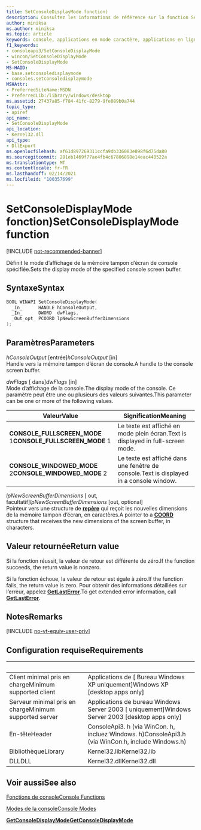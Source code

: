 ```yaml
---
title: SetConsoleDisplayMode fonction)
description: Consultez les informations de référence sur la fonction SetConsoleDisplayMode, qui définit le mode d’affichage de la mémoire tampon d’écran de console spécifiée.
author: miniksa
ms.author: miniksa
ms.topic: article
keywords: console, applications en mode caractère, applications en ligne de commande, applications de terminal, API console
f1_keywords:
- consoleapi3/SetConsoleDisplayMode
- wincon/SetConsoleDisplayMode
- SetConsoleDisplayMode
MS-HAID:
- base.setconsoledisplaymode
- consoles.setconsoledisplaymode
MSHAttr:
- PreferredSiteName:MSDN
- PreferredLib:/library/windows/desktop
ms.assetid: 27437a85-f784-41fc-8279-9fe089b0a744
topic_type:
- apiref
api_name:
- SetConsoleDisplayMode
api_location:
- Kernel32.dll
api_type:
- DllExport
ms.openlocfilehash: af61d897269311ccfa9db336083e898f6d75da80
ms.sourcegitcommit: 281eb1469f77ae4fb4c67806898e14eac440522a
ms.translationtype: MT
ms.contentlocale: fr-FR
ms.lasthandoff: 02/14/2021
ms.locfileid: "100357699"
---
```

# <a name="setconsoledisplaymode-function"></a><span data-ttu-id="ec799-104">SetConsoleDisplayMode fonction)</span><span class="sxs-lookup"><span data-stu-id="ec799-104">SetConsoleDisplayMode function</span></span>

[!INCLUDE [not-recommended-banner](./includes/not-recommended-banner.md)]

<span data-ttu-id="ec799-105">Définit le mode d’affichage de la mémoire tampon d’écran de console spécifiée.</span><span class="sxs-lookup"><span data-stu-id="ec799-105">Sets the display mode of the specified console screen buffer.</span></span>

## <a name="syntax"></a><span data-ttu-id="ec799-106">Syntaxe</span><span class="sxs-lookup"><span data-stu-id="ec799-106">Syntax</span></span>

```C
BOOL WINAPI SetConsoleDisplayMode(
  _In_      HANDLE hConsoleOutput,
  _In_      DWORD  dwFlags,
  _Out_opt_ PCOORD lpNewScreenBufferDimensions
);
```

## <a name="parameters"></a><span data-ttu-id="ec799-107">Paramètres</span><span class="sxs-lookup"><span data-stu-id="ec799-107">Parameters</span></span>

<span data-ttu-id="ec799-108">*hConsoleOutput* \[entrée\]</span><span class="sxs-lookup"><span data-stu-id="ec799-108">*hConsoleOutput* \[in\]</span></span>  
<span data-ttu-id="ec799-109">Handle vers la mémoire tampon d’écran de console.</span><span class="sxs-lookup"><span data-stu-id="ec799-109">A handle to the console screen buffer.</span></span>

<span data-ttu-id="ec799-110">*dwFlags* \[ dans\]</span><span class="sxs-lookup"><span data-stu-id="ec799-110">*dwFlags* \[in\]</span></span>  
<span data-ttu-id="ec799-111">Mode d’affichage de la console.</span><span class="sxs-lookup"><span data-stu-id="ec799-111">The display mode of the console.</span></span> <span data-ttu-id="ec799-112">Ce paramètre peut être une ou plusieurs des valeurs suivantes.</span><span class="sxs-lookup"><span data-stu-id="ec799-112">This parameter can be one or more of the following values.</span></span>

| <span data-ttu-id="ec799-113">Valeur</span><span class="sxs-lookup"><span data-stu-id="ec799-113">Value</span></span> | <span data-ttu-id="ec799-114">Signification</span><span class="sxs-lookup"><span data-stu-id="ec799-114">Meaning</span></span> |
|-|-|
| <span data-ttu-id="ec799-115">**CONSOLE_FULLSCREEN_MODE** 1</span><span class="sxs-lookup"><span data-stu-id="ec799-115">**CONSOLE_FULLSCREEN_MODE** 1</span></span> | <span data-ttu-id="ec799-116">Le texte est affiché en mode plein écran.</span><span class="sxs-lookup"><span data-stu-id="ec799-116">Text is displayed in full-screen mode.</span></span> |
| <span data-ttu-id="ec799-117">**CONSOLE_WINDOWED_MODE** 2</span><span class="sxs-lookup"><span data-stu-id="ec799-117">**CONSOLE_WINDOWED_MODE** 2</span></span> | <span data-ttu-id="ec799-118">Le texte est affiché dans une fenêtre de console.</span><span class="sxs-lookup"><span data-stu-id="ec799-118">Text is displayed in a console window.</span></span> |

<span data-ttu-id="ec799-119">*lpNewScreenBufferDimensions* \[ out, facultatif\]</span><span class="sxs-lookup"><span data-stu-id="ec799-119">*lpNewScreenBufferDimensions* \[out, optional\]</span></span>  
<span data-ttu-id="ec799-120">Pointeur vers une structure de [**repère**](coord-str.md) qui reçoit les nouvelles dimensions de la mémoire tampon d’écran, en caractères.</span><span class="sxs-lookup"><span data-stu-id="ec799-120">A pointer to a [**COORD**](coord-str.md) structure that receives the new dimensions of the screen buffer, in characters.</span></span>

## <a name="return-value"></a><span data-ttu-id="ec799-121">Valeur retournée</span><span class="sxs-lookup"><span data-stu-id="ec799-121">Return value</span></span>

<span data-ttu-id="ec799-122">Si la fonction réussit, la valeur de retour est différente de zéro.</span><span class="sxs-lookup"><span data-stu-id="ec799-122">If the function succeeds, the return value is nonzero.</span></span>

<span data-ttu-id="ec799-123">Si la fonction échoue, la valeur de retour est égale à zéro.</span><span class="sxs-lookup"><span data-stu-id="ec799-123">If the function fails, the return value is zero.</span></span> <span data-ttu-id="ec799-124">Pour obtenir des informations détaillées sur l’erreur, appelez [**GetLastError**](/windows/win32/api/errhandlingapi/nf-errhandlingapi-getlasterror).</span><span class="sxs-lookup"><span data-stu-id="ec799-124">To get extended error information, call [**GetLastError**](/windows/win32/api/errhandlingapi/nf-errhandlingapi-getlasterror).</span></span>

## <a name="remarks"></a><span data-ttu-id="ec799-125">Notes</span><span class="sxs-lookup"><span data-stu-id="ec799-125">Remarks</span></span>

[!INCLUDE [no-vt-equiv-user-priv](./includes/no-vt-equiv-user-priv.md)]

## <a name="requirements"></a><span data-ttu-id="ec799-126">Configuration requise</span><span class="sxs-lookup"><span data-stu-id="ec799-126">Requirements</span></span>

| &nbsp; | &nbsp; |
|-|-|
| <span data-ttu-id="ec799-127">Client minimal pris en charge</span><span class="sxs-lookup"><span data-stu-id="ec799-127">Minimum supported client</span></span> | <span data-ttu-id="ec799-128">Applications de \[ Bureau Windows XP uniquement\]</span><span class="sxs-lookup"><span data-stu-id="ec799-128">Windows XP \[desktop apps only\]</span></span> |
| <span data-ttu-id="ec799-129">Serveur minimal pris en charge</span><span class="sxs-lookup"><span data-stu-id="ec799-129">Minimum supported server</span></span> | <span data-ttu-id="ec799-130">Applications de bureau Windows Server 2003 \[ uniquement\]</span><span class="sxs-lookup"><span data-stu-id="ec799-130">Windows Server 2003 \[desktop apps only\]</span></span> |
| <span data-ttu-id="ec799-131">En-tête</span><span class="sxs-lookup"><span data-stu-id="ec799-131">Header</span></span> | <span data-ttu-id="ec799-132">ConsoleApi3. h (via WinCon. h, incluez Windows. h)</span><span class="sxs-lookup"><span data-stu-id="ec799-132">ConsoleApi3.h (via WinCon.h, include Windows.h)</span></span> |
| <span data-ttu-id="ec799-133">Bibliothèque</span><span class="sxs-lookup"><span data-stu-id="ec799-133">Library</span></span> | <span data-ttu-id="ec799-134">Kernel32.lib</span><span class="sxs-lookup"><span data-stu-id="ec799-134">Kernel32.lib</span></span> |
| <span data-ttu-id="ec799-135">DLL</span><span class="sxs-lookup"><span data-stu-id="ec799-135">DLL</span></span> | <span data-ttu-id="ec799-136">Kernel32.dll</span><span class="sxs-lookup"><span data-stu-id="ec799-136">Kernel32.dll</span></span> |

## <a name="see-also"></a><span data-ttu-id="ec799-137">Voir aussi</span><span class="sxs-lookup"><span data-stu-id="ec799-137">See also</span></span>

[<span data-ttu-id="ec799-138">Fonctions de console</span><span class="sxs-lookup"><span data-stu-id="ec799-138">Console Functions</span></span>](console-functions.md)

[<span data-ttu-id="ec799-139">Modes de la console</span><span class="sxs-lookup"><span data-stu-id="ec799-139">Console Modes</span></span>](console-modes.md)

[<span data-ttu-id="ec799-140">**GetConsoleDisplayMode**</span><span class="sxs-lookup"><span data-stu-id="ec799-140">**GetConsoleDisplayMode**</span></span>](getconsoledisplaymode.md)